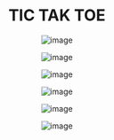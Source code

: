 <h1 align="center">TIC TAK TOE</h1>

<div align="center">
  
![image](https://github.com/KacperBarszczewski/TICTAKTOE/assets/91898098/6f78d2c9-874d-4b87-8374-199b9508b40a)
  
![image](https://github.com/KacperBarszczewski/TICTAKTOE/assets/91898098/71828471-fb67-442a-9ce6-2631c1961300)

![image](https://github.com/KacperBarszczewski/TICTAKTOE/assets/91898098/7aa00a83-6a85-4f92-8f70-7a137aa4a83a)

![image](https://github.com/KacperBarszczewski/TICTAKTOE/assets/91898098/8f0a2119-c098-4cfe-ba55-4eb35fac674f)

![image](https://github.com/KacperBarszczewski/TICTAKTOE/assets/91898098/4058d631-d371-410b-8b0d-cf05ccb075fb)
  
![image](https://github.com/KacperBarszczewski/TICTAKTOE/assets/91898098/c91f3f57-f099-435e-8839-c8c81eb2606f)
  
</div>
